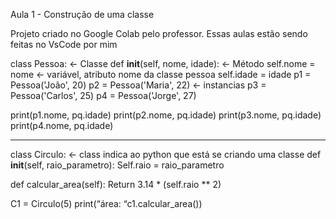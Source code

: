Aula 1 - Construção de uma classe

Projeto criado no Google Colab pelo professor. 
Essas aulas estão sendo feitas no VsCode por mim

class Pessoa: <- Classe 
def __init__(self, nome, idade): <- Método
	    self.nome = nome <- variável, atributo nome da classe pessoa
	    self.idade = idade
p1 = Pessoa('João', 20)
p2 = Pessoa('Maria', 22)	<- instancias
p3 = Pessoa('Carlos', 25)
p4 = Pessoa('Jorge', 27)

print(p1.nome, pq.idade)
print(p2.nome, pq.idade)
print(p3.nome, pq.idade)
print(p4.nome, pq.idade)

*************************************************************************************************

class Circulo: <- class indica ao python que está se criando uma classe
	def __init__(self, raio_parametro):
	    Self.raio = raio_parametro

def calcular_area(self):
    Return 3.14 * (self.raio ** 2)

C1 = Circulo(5)
print(“área: “c1.calcular_area())
